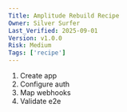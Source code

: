 ```yaml
---
Title: Amplitude Rebuild Recipe
Owner: Silver Surfer
Last_Verified: 2025-09-01
Version: v1.0.0
Risk: Medium
Tags: ['recipe']
---
```

1) Create app
2) Configure auth
3) Map webhooks
4) Validate e2e
